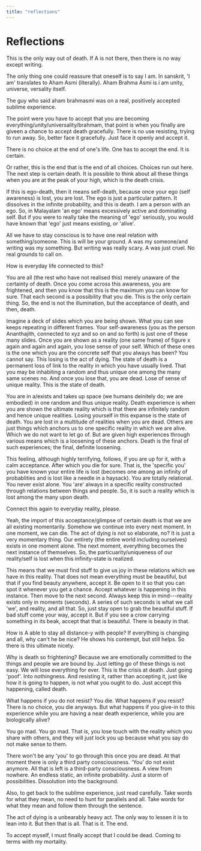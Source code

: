 ```yaml
---
title: "reflections"
---
```


# Reflections

This is the only way out of death. If A is not there, then there is no
way except writing.

The only thing one could reassure that oneself is to say I am. In
sanskrit, 'I am' translates to Aham Asmi (literally). Aham Brahma Asmi
is i am unity, universe, versality itself.

The guy who said aham brahmasmi was on a real, positively accepted
sublime experience.

The point were you have to accept that you are becoming
everything/unity/universality/brahmam, that point is when you finally
are giveen a chance to accept death gracefully. There is no use
resisting, trying to run away. So, better face it gracefully. Just face
it openly and accept it.

There is no choice at the end of one's life. One has to accept the end.
It is certain.

Or rather, this is the end that is the end of all choices. Choices run
out here. The next step is certain death. It is possible to think about
all these things when you are at the peak of your high, which is the
death crisis.

If this is ego-death, then it means self-death, because once your ego
(self awareness) is lost, you are lost. The ego is just a particular
pattern. It dissolves in the infinite probability, and this is death. I
am a person with an ego. So, in Malayalam 'an ego' means excessively
active and dominating self. But if you were to really take the meaning
of 'ego' seriously, you would have known that 'ego' just means existing,
or 'alive'.

All we have to stay conscious is to have one real relation with
something/someone. This is will be your ground. A was my someone/and
writing was my something. But writing was really scary. A was just
cruel. No real grounds to call on.

How is everyday life connected to this?

You are all (the rest who have not realised this) merely unaware of the
certainty of death. Once you come across this awareness, you are
frightened, and then you know that this is the maximum you can know for
sure. That each second is a possibility that you die. This is the only
certain thing. So, the end is not the illumination, but the acceptance
of death, and then, death.

Imagine a deck of slides which you are being shown. What you can see
keeps repeating in different frames. Your self-awareness (you as the
person Ananthajith, connected to xyz and so on and so forth) is just one
of these many slides. Once you are shown as a reality (one same frame)
of figure x again and again and again, you lose sense of your self.
Which of these ones is the one which you are the concrete self that you
always has been? You cannot say. This losing is the act of dying. The
state of death is a permanent loss of link to the reality in which you
have usually lived. That you may be inhabiting a random and thus unique
one among the many same scenes no. And once you lose that, you are dead.
Lose of sense of unique reality. This is the state of death.

You are in a/exists and takes up space (we humans deinitely do; we are
embodied) in one random and thus unique reality. Death experience is
when you are shown the ultimate reality which is that there are
infinitely random and hence unique realities. Losing yourself in this
expanse is the state of death. You are lost in a multitude of realities
when you are dead. Others are just things which anchors us to one
specific reality in which we are alive. Which we do not want to let go
of. But are given high experiences through various means which is a
loosening of these anchors. Death is the final of such experiences; the
final, definite loosening.

This feeling, although highly terrifying, follows, if you are up for it,
with a calm acceptance. After which you die for sure. That is, the
'specific you' you have known your entire life is lost (becomes one
among an infinity of probablities and is lost like a needle in a
haysack). You are totally relational. You never exist alone. You 'are'
always in a specific reality constructed through relations between
things and people. So, it is such a reality which is lost among the many
upon death.

Connect this again to everyday reality, please.

Yeah, the import of this acceptance/glimpse of certain death is that we
are all existing momentarily. Somehow we continue into every next
moment. In one moment, we can die. The act of dying is not so elaborate,
no? It is just a very momentary thing. Our entirety (the entire world
including ourselves) exists in one moment alone. The next moment,
everything becomes the next instance of themselves. So, the
particuarity/uniqueness of our reality/self is lost when this
infinity-state is realized.

This means that we must find stuff to give us joy in these relations
which we have in this reality. That does not mean everything must be
beautiful, but that if you find beauty anywhere, accept it. Be open to
it so that you can spot it whenever you get a chance. Accept whatever is
happening in this instance. Then move to the next second. Always keep
this in mind---reality exists only in moments (seconds). A series of
such seconds is what we call 'we', and reality, and all that. So, just
stay open to grab the beautiful stuff. If bad stuff come your way,
accept it. But if you see a crow carrying something in its beak, accept
that that is beautiful. There is beauty in that.

How is A able to stay all distance-y with people? If everything is
changing and all, why can't he be nice? He shows his contempt, but still
helps. So there is this ultimate nicety.

Why is death so frightening? Because we are emotionally committed to the
things and people we are bound by. Just letting go of these things is
not easy. We will lose everything for ever. This is the crisis at death.
Just going 'poof'. Into nothingness. And resisting it, rather than
accepting it, just like how it is going to happen, is not what you ought
to do. Just accept this happening, called death.

What happens if you do not resist? You die. What happens if you resist?
There is no choice, you die anyways. But what happens if you give-in to
this experience while you are having a near death experience, while you
are biologically alive?

You go mad. You go mad. That is, you lose touch with the reality which
you share with others, and they will just lock you up because what you
say do not make sense to them.

There won't be any 'you' to go through this once you are dead. At that
moment there is only a third party consciousness. 'You' do not exist
anymore. All that is left is a third-party consciousness. A view from
nowhere. An endless static, an infinite probability. Just a storm of
possibilities. Dissolution into the background.

Also, to get back to the sublime experience, just read carefully. Take
words for what they mean, no need to hunt for parallels and all. Take
words for what they mean and follow them through the sentence.

The act of dying is a unbearably heavy act. The only way to lessen it is
to lean into it. But then that is all. That is it. The end.

To accept myself, I must finally accept that I could be dead. Coming to
terms wiith my mortality.
